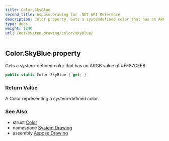 ```yaml
---
title: Color.SkyBlue
second_title: Aspose.Drawing for .NET API Reference
description: Color property. Gets a systemdefined color that has an ARGB value of FF87CEEB
type: docs
weight: 1240
url: /net/system.drawing/color/skyblue/
---
```

## Color.SkyBlue property

Gets a system-defined color that has an ARGB value of #FF87CEEB.

```csharp
public static Color SkyBlue { get; }
```

### Return Value

A Color representing a system-defined color.

### See Also

* struct [Color](../)
* namespace [System.Drawing](../../color/)
* assembly [Aspose.Drawing](../../../)


